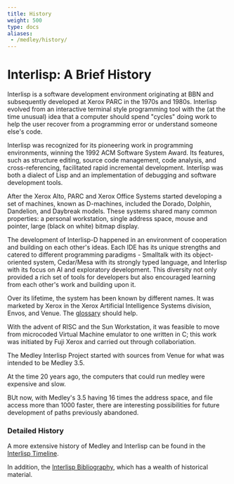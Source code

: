 ```yaml
---
title: History
weight: 500
type: docs
aliases:
 - /medley/history/
---
```


# Interlisp: A Brief History

Interlisp is a software development environment originating at BBN and subsequently developed at Xerox PARC in the 1970s and 1980s. Interlisp evolved from an interactive terminal style programming tool with the (at the time unusual) idea that a computer should spend "cycles" doing work to help the user recover from a programming error or understand someone else's code. 

Interlisp was recognized for its pioneering work in programming environments, winning the 1992 ACM Software System Award. Its features, such as structure editing, source code management, code analysis, and cross-referencing, facilitated rapid incremental development.  Interlisp was both a dialect of Lisp and an implementation of debugging and software development tools.

After the Xerox Alto, PARC and Xerox Office Systems started developing a set of machines, known as D-machines, included the Dorado, Dolphin, Dandelion, and Daybreak models. These systems shared many common properties: a personal workstation, single address space, mouse and pointer, large (black on white) bitmap display.

The development of Interlisp-D happened in an environment of cooperation and building on each other's ideas. Each IDE has its unique strengths and catered to different programming paradigms - Smalltalk with its object-oriented system, Cedar/Mesa with its strongly typed language, and Interlisp with its focus on AI and exploratory development. This diversity not only provided a rich set of tools for developers but also encouraged learning from each other's work and building upon it. 

Over its lifetime, the system has been known by different names. It was marketed by Xerox in the Xerox Artificial Intelligence Systems division, Envos, and Venue. The [glossary](/history/glossary) should help.

With the advent of RISC and the Sun Workstation, it was feasible to move from microcoded Virtual Machine emulator to one written in C; this work was initiated by Fuji Xerox and carried out through collaboriation.

The Medley Interlisp Project started with sources from Venue for what was intended to be Medley 3.5.

At the time 20 years ago, the computers that could run medley were expensive and slow.

BUt now, with Medley's 3.5 having 16 times the address space, and file access more than 1000 faster, there are interesting possibilities for future development of paths previously abandoned.

### Detailed History

A more extensive history of Medley and Interlisp can be found in the [Interlisp Timeline](timeline). 

In addition, the [Interlisp Bibliography](bibliography), which has a wealth of historical material.


